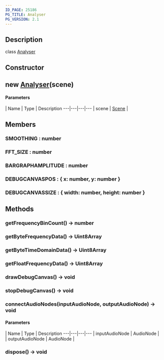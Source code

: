 ```yaml
---
ID_PAGE: 25186
PG_TITLE: Analyser
PG_VERSION: 2.1
---
```

## Description

class [Analyser](/classes/2.3/Analyser)



## Constructor

##  new [Analyser](/classes/2.3/Analyser)(scene)



#### Parameters
 | Name | Type | Description
---|---|---|---
 | scene | [Scene](/classes/2.3/Scene) |   

## Members

### SMOOTHING : number



### FFT_SIZE : number



### BARGRAPHAMPLITUDE : number



### DEBUGCANVASPOS : { x: number,  y: number }



### DEBUGCANVASSIZE : { width: number,  height: number }



## Methods

### getFrequencyBinCount() &rarr; number


### getByteFrequencyData() &rarr; Uint8Array


### getByteTimeDomainData() &rarr; Uint8Array


### getFloatFrequencyData() &rarr; Uint8Array


### drawDebugCanvas() &rarr; void


### stopDebugCanvas() &rarr; void


### connectAudioNodes(inputAudioNode, outputAudioNode) &rarr; void



#### Parameters
 | Name | Type | Description
---|---|---|---
 | inputAudioNode | AudioNode |   
 | outputAudioNode | AudioNode |   
### dispose() &rarr; void


